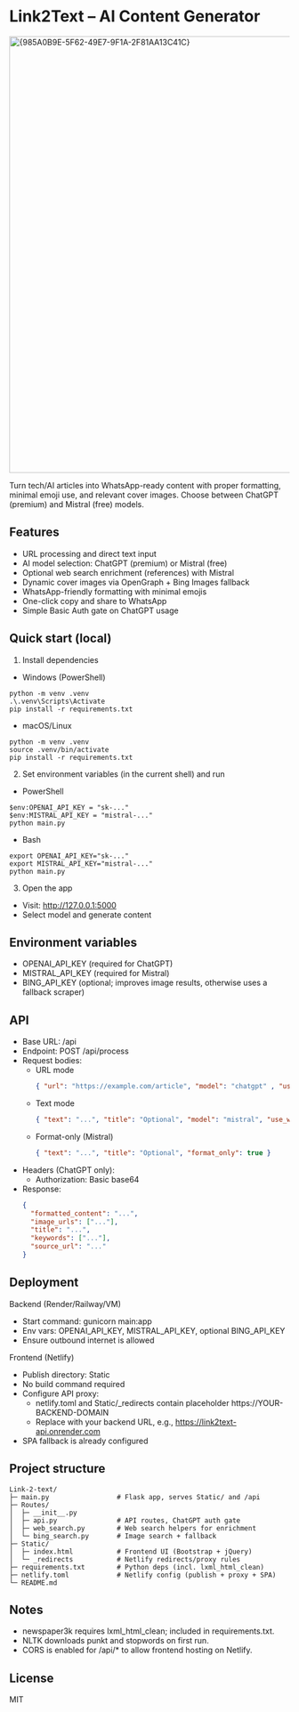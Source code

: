 Link2Text – AI Content Generator
================================

<img width="1243" height="785" alt="{985A0B9E-5F62-49E7-9F1A-2F81AA13C41C}" src="https://github.com/user-attachments/assets/6c14705f-8341-483f-8dcb-1003297ce6be" />


Turn tech/AI articles into WhatsApp-ready content with proper formatting, minimal emoji use, and relevant cover images. Choose between ChatGPT (premium) and Mistral (free) models.

Features
--------
- URL processing and direct text input
- AI model selection: ChatGPT (premium) or Mistral (free)
- Optional web search enrichment (references) with Mistral
- Dynamic cover images via OpenGraph + Bing Images fallback
- WhatsApp-friendly formatting with minimal emojis
- One-click copy and share to WhatsApp
- Simple Basic Auth gate on ChatGPT usage

Quick start (local)
-------------------
1) Install dependencies
- Windows (PowerShell)
```
python -m venv .venv
.\.venv\Scripts\Activate
pip install -r requirements.txt
```
- macOS/Linux
```
python -m venv .venv
source .venv/bin/activate
pip install -r requirements.txt
```

2) Set environment variables (in the current shell) and run
- PowerShell
```
$env:OPENAI_API_KEY = "sk-..."
$env:MISTRAL_API_KEY = "mistral-..."
python main.py
```
- Bash
```
export OPENAI_API_KEY="sk-..."
export MISTRAL_API_KEY="mistral-..."
python main.py
```

3) Open the app
- Visit: http://127.0.0.1:5000
- Select model and generate content

Environment variables
---------------------
- OPENAI_API_KEY (required for ChatGPT)
- MISTRAL_API_KEY (required for Mistral)
- BING_API_KEY (optional; improves image results, otherwise uses a fallback scraper)

API
---
- Base URL: /api
- Endpoint: POST /api/process
- Request bodies:
  - URL mode
    ```json
    { "url": "https://example.com/article", "model": "chatgpt" , "use_web_search": false }
    ```
  - Text mode
    ```json
    { "text": "...", "title": "Optional", "model": "mistral", "use_web_search": false }
    ```
  - Format-only (Mistral)
    ```json
    { "text": "...", "title": "Optional", "format_only": true }
    ```
- Headers (ChatGPT only):
  - Authorization: Basic base64
- Response:
  ```json
  {
    "formatted_content": "...",
    "image_urls": ["..."],
    "title": "...",
    "keywords": ["..."],
    "source_url": "..."
  }
  ```

Deployment
----------
Backend (Render/Railway/VM)
- Start command: gunicorn main:app
- Env vars: OPENAI_API_KEY, MISTRAL_API_KEY, optional BING_API_KEY
- Ensure outbound internet is allowed

Frontend (Netlify)
- Publish directory: Static
- No build command required
- Configure API proxy:
  - netlify.toml and Static/_redirects contain placeholder https://YOUR-BACKEND-DOMAIN
  - Replace with your backend URL, e.g., https://link2text-api.onrender.com
- SPA fallback is already configured

Project structure
-----------------
```
Link-2-text/
├─ main.py                 # Flask app, serves Static/ and /api
├─ Routes/
│  ├─ __init__.py
│  ├─ api.py               # API routes, ChatGPT auth gate
│  ├─ web_search.py        # Web search helpers for enrichment
│  └─ bing_search.py       # Image search + fallback
├─ Static/
│  ├─ index.html           # Frontend UI (Bootstrap + jQuery)
│  └─ _redirects           # Netlify redirects/proxy rules
├─ requirements.txt        # Python deps (incl. lxml_html_clean)
├─ netlify.toml            # Netlify config (publish + proxy + SPA)
└─ README.md
```

Notes
-----
- newspaper3k requires lxml_html_clean; included in requirements.txt.
- NLTK downloads punkt and stopwords on first run.
- CORS is enabled for /api/* to allow frontend hosting on Netlify.

License
-------
MIT


